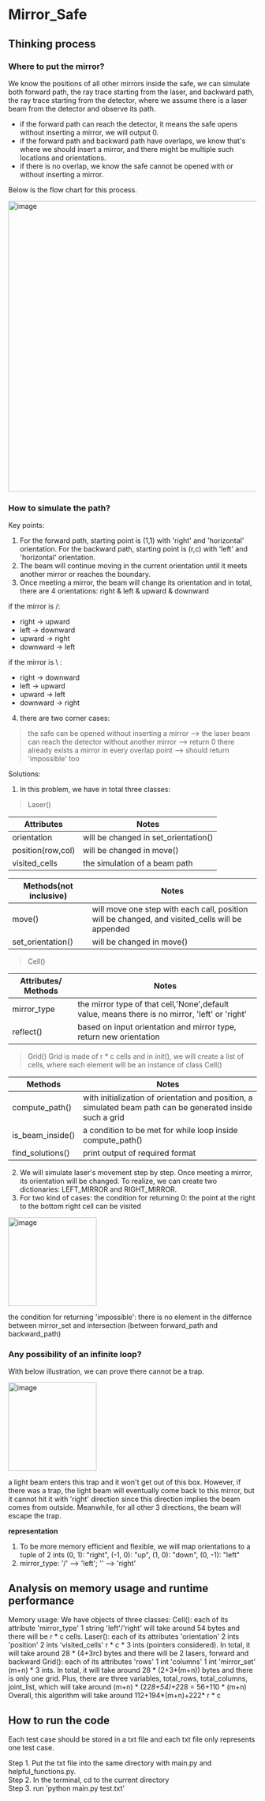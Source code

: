 # Mirror_Safe
## Thinking process
### Where to put the mirror?
We know the positions of all other mirrors inside the safe, we can simulate both forward path, the ray trace starting from the laser, and backward path,  the ray trace starting from the detector, where we assume there is a laser beam from the detector and observe its path.

- if the forward path can reach the detector, it means the safe opens without inserting a mirror, we will output 0.
- if the forward path and backward path have overlaps, we know that's where we should insert a mirror, and there might be multiple such locations and orientations.
- if there is no overlap, we know the safe cannot be opened with or without inserting a mirror.

Below is the flow chart for this process.

<img width="588" alt="image" src="https://user-images.githubusercontent.com/77568908/168939544-9a944555-52a3-4b7e-ab69-7f3da11beed3.png">


### How to simulate the path?
Key points:

1. For the forward path, starting point is (1,1) with 'right' and 'horizontal' orientation. For the backward path, starting point is (r,c) with 'left' and 'horizontal' orientation.
2. The beam will continue moving in the current orientation until it meets another mirror or reaches the boundary. 
3. Once meeting a mirror, the beam will change its orientation and in total, there are 4 orientations: right & left & upward & downward

if the mirror is /:
- right -> upward
- left -> downward
- upward -> right
- downward -> left

if the mirror is \ :
- right -> downward
- left -> upward
- upward -> left
- downward -> right

4. there are two corner cases:
> the safe can be opened without inserting a mirror --> the laser beam can reach the detector without another mirror --> return 0
> there already exists a mirror in every overlap point --> should return 'impossible' too

Solutions:

1. In this problem, we have in total three classes:
> Laser()

| Attributes        | Notes                                |
|-------------------|--------------------------------------|
| orientation       | will be changed in set_orientation() |
| position(row,col) | will be changed in move()            |
| visited_cells     | the simulation of a beam path        |

| Methods(not inclusive) | Notes                                                                                           |
|------------------------|-------------------------------------------------------------------------------------------------|
| move()                 | will move one step with each call, position will be changed, and visited_cells will be appended |
| set_orientation()      | will be changed in move()                                                                       |

> Cell()

| Attributes/ Methods | Notes                                                                                          |
|---------------------|------------------------------------------------------------------------------------------------|
| mirror_type         | the mirror type of that cell,'None',default value, means there is no mirror, 'left' or 'right' |
| reflect()           | based on input orientation and mirror type, return new orientation                             |

> Grid()
Grid is made of r * c cells and in _init_(), we will create a list of cells, where each element will be an instance of class Cell()

| Methods          | Notes                                                                                                      |
|------------------|------------------------------------------------------------------------------------------------------------|
| compute_path()   | with initialization of orientation and position, a simulated beam path can be generated inside such a grid |
| is_beam_inside() | a condition to be met for while loop inside compute_path()                                                 |
| find_solutions() | print output of required format                                                                            |

2. We will simulate laser's movement step by step. Once meeting a mirror, its orientation will be changed. To realize, we can create two dictionaries: LEFT_MIRROR and RIGHT_MIRROR.
3. For two kind of cases:
the condition for returning 0: the point at the right to the bottom right cell can be visited
<img width="179" alt="image" src="https://user-images.githubusercontent.com/77568908/168867005-86400215-4e5a-4f20-ba94-a1020346a387.png">

the condition for returning 'impossible': there is no element in the differnce between mirror_set and intersection (between forward_path and backward_path) 

### Any possibility of an infinite loop?
With below illustration, we can prove there cannot be a trap.

<img width="179" alt="image" src="https://user-images.githubusercontent.com/77568908/168870462-89958adf-a835-4131-9d99-b2aa06484d4d.png">

a light beam enters this trap and it won't get out of this box. However, if there was a trap, the light beam will eventually come back to this mirror, but it cannot hit it with 'right' direction since this direction implies the beam comes from outside. Meanwhile, for all other 3 directions, the beam will escape the trap.

**representation**
1. To be more memory efficient and flexible, we will map orientations to a tuple of 2 ints
    (0, 1): "right",
    (-1, 0): "up",
    (1, 0): "down",
    (0, -1): "left"
2. mirror_type: '/' --> 'left'; '\' --> 'right'

## Analysis on memory usage and runtime performance
Memory usage:
We have objects of three classes:
Cell(): each of its attribute 'mirror_type' 1 string 'left'/'right' will take around 54 bytes and there will be r * c cells.
Laser(): each of its attributes 'orientation' 2 ints 'position' 2 ints 'visited_cells' r * c * 3 ints (pointers considered). In total, it will take around 28 * (4+3rc) bytes and there will be 2 lasers, forward and backward
Grid(): each of its attributes 'rows' 1 int 'columns' 1 int 'mirror_set' (m+n) * 3 ints. In total, it will take around 28 * (2+3*(m+n)) bytes and there is only one grid.
Plus, there are three variables, total_rows, total_columns, joint_list, which will take around (m+n) * (2*28+54)+2*28 = 56+110 * (m+n)
Overall, this algorithm will take around 112+194*(m+n)+222* r * c

## How to run the code
Each test case should be stored in a txt file and each txt file only represents one test case.

Step 1. Put the txt file into the same directory with main.py and helpful_functions.py.<br>
Step 2. In the terminal, cd to the current directory<br>
Step 3. run 'python main.py test.txt'<br>
